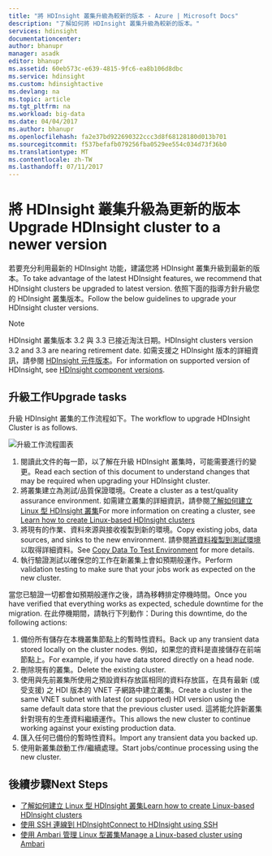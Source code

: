 ```yaml
---
title: "將 HDInsight 叢集升級為較新的版本 - Azure | Microsoft Docs"
description: "了解如何將 HDInsight 叢集升級為較新的版本。"
services: hdinsight
documentationcenter: 
author: bhanupr
manager: asadk
editor: bhanupr
ms.assetid: 60eb573c-e639-4815-9fc6-ea8b106d8dbc
ms.service: hdinsight
ms.custom: hdinsightactive
ms.devlang: na
ms.topic: article
ms.tgt_pltfrm: na
ms.workload: big-data
ms.date: 04/04/2017
ms.author: bhanupr
ms.openlocfilehash: fa2e37bd922690322ccc3d8f68128180d013b701
ms.sourcegitcommit: f537befafb079256fba0529ee554c034d73f36b0
ms.translationtype: MT
ms.contentlocale: zh-TW
ms.lasthandoff: 07/11/2017
---
```

# <a name="upgrade-hdinsight-cluster-to-a-newer-version"></a><span data-ttu-id="df0ca-103">將 HDInsight 叢集升級為更新的版本</span><span class="sxs-lookup"><span data-stu-id="df0ca-103">Upgrade HDInsight cluster to a newer version</span></span>
<span data-ttu-id="df0ca-104">若要充分利用最新的 HDInsight 功能，建議您將 HDInsight 叢集升級到最新的版本。</span><span class="sxs-lookup"><span data-stu-id="df0ca-104">To take advantage of the latest HDInsight features, we recommend that HDInsight clusters be upgraded to latest version.</span></span> <span data-ttu-id="df0ca-105">依照下面的指導方針升級您的 HDInsight 叢集版本。</span><span class="sxs-lookup"><span data-stu-id="df0ca-105">Follow the below guidelines to upgrade your HDInsight cluster versions.</span></span>

> [!NOTE]
> <span data-ttu-id="df0ca-106">HDInsight 叢集版本 3.2 與 3.3 已接近淘汰日期。</span><span class="sxs-lookup"><span data-stu-id="df0ca-106">HDInsight clusters version 3.2 and 3.3 are nearing retirement date.</span></span> <span data-ttu-id="df0ca-107">如需支援之 HDInsight 版本的詳細資訊，請參閱 [HDInsight 元件版本](hdinsight-component-versioning.md#supported-hdinsight-versions)。</span><span class="sxs-lookup"><span data-stu-id="df0ca-107">For information on supported version of HDInsight, see [HDInsight component versions](hdinsight-component-versioning.md#supported-hdinsight-versions).</span></span>
>
>

## <a name="upgrade-tasks"></a><span data-ttu-id="df0ca-108">升級工作</span><span class="sxs-lookup"><span data-stu-id="df0ca-108">Upgrade tasks</span></span>
<span data-ttu-id="df0ca-109">升級 HDInsight 叢集的工作流程如下。</span><span class="sxs-lookup"><span data-stu-id="df0ca-109">The workflow to upgrade HDInsight Cluster is as follows.</span></span>

![升級工作流程圖表](./media/hdinsight-upgrade-cluster/upgrade-workflow.png)

1. <span data-ttu-id="df0ca-111">閱讀此文件的每一節，以了解在升級 HDInsight 叢集時，可能需要進行的變更。</span><span class="sxs-lookup"><span data-stu-id="df0ca-111">Read each section of this document to understand changes that may be required when upgrading your HDInsight cluster.</span></span>
2. <span data-ttu-id="df0ca-112">將叢集建立為測試/品質保證環境。</span><span class="sxs-lookup"><span data-stu-id="df0ca-112">Create a cluster as a test/quality assurance environment.</span></span> <span data-ttu-id="df0ca-113">如需建立叢集的詳細資訊，請參閱[了解如何建立 Linux 型 HDInsight 叢集](hdinsight-hadoop-provision-linux-clusters.md)</span><span class="sxs-lookup"><span data-stu-id="df0ca-113">For more information on creating a cluster, see [Learn how to create Linux-based HDInsight clusters](hdinsight-hadoop-provision-linux-clusters.md)</span></span>
3. <span data-ttu-id="df0ca-114">將現有的作業、資料來源與接收複製到新的環境。</span><span class="sxs-lookup"><span data-stu-id="df0ca-114">Copy existing jobs, data sources, and sinks to the new environment.</span></span> <span data-ttu-id="df0ca-115">請參閱[將資料複製到測試環境](hdinsight-migrate-from-windows-to-linux.md#copy-data-to-the-test-environment)以取得詳細資料。</span><span class="sxs-lookup"><span data-stu-id="df0ca-115">See [Copy Data To Test Environment](hdinsight-migrate-from-windows-to-linux.md#copy-data-to-the-test-environment) for more details.</span></span>
4. <span data-ttu-id="df0ca-116">執行驗證測試以確保您的工作在新叢集上會如預期般運作。</span><span class="sxs-lookup"><span data-stu-id="df0ca-116">Perform validation testing to make sure that your jobs work as expected on the new cluster.</span></span>


<span data-ttu-id="df0ca-117">當您已驗證一切都會如預期般運作之後，請為移轉排定停機時間。</span><span class="sxs-lookup"><span data-stu-id="df0ca-117">Once you have verified that everything works as expected, schedule downtime for the migration.</span></span> <span data-ttu-id="df0ca-118">在此停機期間，請執行下列動作：</span><span class="sxs-lookup"><span data-stu-id="df0ca-118">During this downtime, do the following actions:</span></span>

1.  <span data-ttu-id="df0ca-119">備份所有儲存在本機叢集節點上的暫時性資料。</span><span class="sxs-lookup"><span data-stu-id="df0ca-119">Back up any transient data stored locally on the cluster nodes.</span></span> <span data-ttu-id="df0ca-120">例如，如果您的資料是直接儲存在前端節點上。</span><span class="sxs-lookup"><span data-stu-id="df0ca-120">For example, if you have data stored directly on a head node.</span></span>
2.  <span data-ttu-id="df0ca-121">刪除現有的叢集。</span><span class="sxs-lookup"><span data-stu-id="df0ca-121">Delete the existing cluster.</span></span>
3.  <span data-ttu-id="df0ca-122">使用與先前叢集所使用之預設資料存放區相同的資料存放區，在具有最新 (或受支援) 之 HDI 版本的 VNET 子網路中建立叢集。</span><span class="sxs-lookup"><span data-stu-id="df0ca-122">Create a cluster in the same VNET subnet with latest (or supported) HDI version using the same default data store that the previous cluster used.</span></span> <span data-ttu-id="df0ca-123">這將能允許新叢集針對現有的生產資料繼續運作。</span><span class="sxs-lookup"><span data-stu-id="df0ca-123">This allows the new cluster to continue working against your existing production data.</span></span>
4.  <span data-ttu-id="df0ca-124">匯入任何已備份的暫時性資料。</span><span class="sxs-lookup"><span data-stu-id="df0ca-124">Import any transient data you backed up.</span></span>
5.  <span data-ttu-id="df0ca-125">使用新叢集啟動工作/繼續處理。</span><span class="sxs-lookup"><span data-stu-id="df0ca-125">Start jobs/continue processing using the new cluster.</span></span>

## <a name="next-steps"></a><span data-ttu-id="df0ca-126">後續步驟</span><span class="sxs-lookup"><span data-stu-id="df0ca-126">Next Steps</span></span>
* [<span data-ttu-id="df0ca-127">了解如何建立 Linux 型 HDInsight 叢集</span><span class="sxs-lookup"><span data-stu-id="df0ca-127">Learn how to create Linux-based HDInsight clusters</span></span>](hdinsight-hadoop-provision-linux-clusters.md)
* [<span data-ttu-id="df0ca-128">使用 SSH 連線到 HDInsight</span><span class="sxs-lookup"><span data-stu-id="df0ca-128">Connect to HDInsight using SSH</span></span>](hdinsight-hadoop-linux-use-ssh-unix.md)
* [<span data-ttu-id="df0ca-129">使用 Ambari 管理 Linux 型叢集</span><span class="sxs-lookup"><span data-stu-id="df0ca-129">Manage a Linux-based cluster using Ambari</span></span>](hdinsight-hadoop-manage-ambari.md)

